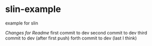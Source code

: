 # slin-example
example for slin

*Changes for Readme*
first commit to dev
second commit to dev
third commit to dev (after first push)
forth commit to dev (last I think)
